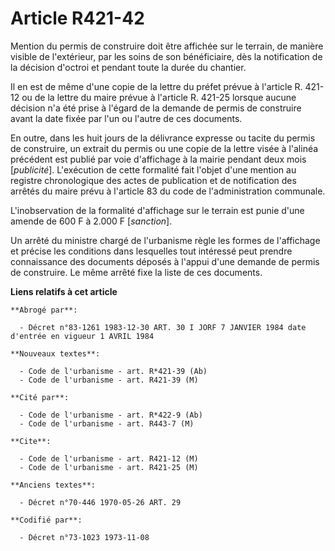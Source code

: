 # Article R421-42

Mention du permis de construire doit être affichée sur le terrain, de manière visible de l'extérieur, par les soins de son
bénéficiaire, dès la notification de la décision d'octroi et pendant toute la durée du chantier.

Il en est de même d'une copie de la lettre du préfet prévue à l'article R. 421-12 ou de la lettre du maire prévue à l'article
R. 421-25 lorsque aucune décision n'a été prise à l'égard de la demande de permis de construire avant la date fixée par l'un
ou l'autre de ces documents.

En outre, dans les huit jours de la délivrance expresse ou tacite du permis de construire, un extrait du permis ou une copie
de la lettre visée à l'alinéa précédent est publié par voie d'affichage à la mairie pendant deux mois [*publicité*].
L'exécution de cette formalité fait l'objet d'une mention au registre chronologique des actes de publication et de
notification des arrêtés du maire prévu à l'article 83 du code de l'administration communale.

L'inobservation de la formalité d'affichage sur le terrain est punie d'une amende de 600 F à 2.000 F [*sanction*].

Un arrêté du ministre chargé de l'urbanisme règle les formes de l'affichage et précise les conditions dans lesquelles tout
intéressé peut prendre connaissance des documents déposés à l'appui d'une demande de permis de construire. Le même arrêté
fixe la liste de ces documents.

**Liens relatifs à cet article**

	**Abrogé par**:

	  - Décret n°83-1261 1983-12-30 ART. 30 I JORF 7 JANVIER 1984 date d'entrée en vigueur 1 AVRIL 1984

	**Nouveaux textes**:

	  - Code de l'urbanisme - art. R*421-39 (Ab)
	  - Code de l'urbanisme - art. R421-39 (M)

	**Cité par**:

	  - Code de l'urbanisme - art. R*422-9 (Ab)
	  - Code de l'urbanisme - art. R443-7 (M)

	**Cite**:

	  - Code de l'urbanisme - art. R421-12 (M)
	  - Code de l'urbanisme - art. R421-25 (M)

	**Anciens textes**:

	  - Décret n°70-446 1970-05-26 ART. 29

	**Codifié par**:

	  - Décret n°73-1023 1973-11-08
